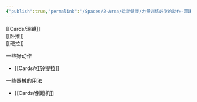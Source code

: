 ```yaml
---
{"publish":true,"permalink":"/Spaces/2-Area/运动健康/力量训练必学的动作-深蹲、卧推、硬拉等.md","title":"力量训练必学的动作-深蹲、卧推、硬拉等","created":"2022-11-11","modified":"2023-03-14","published":"2025-07-12T18:44:54.851+08:00","cssclasses":""}
---
```



[[Cards/深蹲]]  
[[卧推]]  
[[硬拉]]

一些好动作

- [[Cards/杠铃提拉]]

一些器械的用法

- [[Cards/倒蹬机]]